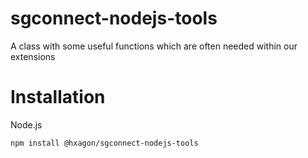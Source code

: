 # sgconnect-nodejs-tools
A class with some useful functions which are often needed within our extensions

# Installation
Node.js 
```
npm install @hxagon/sgconnect-nodejs-tools
```